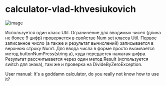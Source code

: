 # calculator-vlad-khvesiukovich
![image](https://user-images.githubusercontent.com/67324769/197273732-5a747ba1-3140-4db7-9290-8c05ee005451.png)

Используется один класс Util. Ограничение для вводимых чисел (длина не более 9 цифр) проверяется в свойстве Num set класса Util. Первое записанное число (а также и результат вычислений) записывается в верхнюю строку Num1. Для ввода числа в форме просто вызывается метод buttonNumPress(string a), куда передается нажатая цифра. Результат рассчитывается через один метод Result (используется switch для знака), там же и проверка на DivideByZeroException.

User manual: It's a goddamn calculator, do you really not know how to use it?
